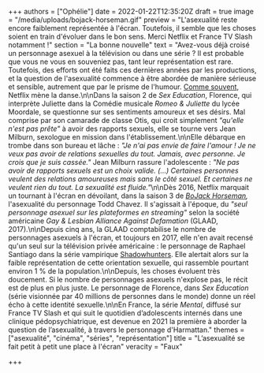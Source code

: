 +++
authors = ["Ophélie"]
date = 2022-01-22T12:35:20Z
draft = true
image = "/media/uploads/bojack-horseman.gif"
preview = "L'asexualité reste encore faiblement représentée à l'écran. Toutefois, il semble que les choses soient en train d'évoluer dans le bon sens. Merci Netflix et France TV Slash notamment !"
section = "La bonne nouvelle"
text = "Avez-vous déjà croisé un personnage asexuel à la télévision ou dans une série ? Il est probable que vous ne vous en souveniez pas, tant leur représentation est rare. Toutefois, des efforts ont été faits ces dernières années par les productions, et la question de l'asexualité commence à être abordée de manière sérieuse et sensible, autrement que par le prisme de l'humour. [Comme souvent](https://lepointq.com/newsletters/les-fiertes-a-l-affiche/), Netflix mène la danse.\n\nDans la saison 2 de _Sex Education_, Florence, qui interprète Juliette dans la Comédie musicale _Romeo & Juliette_ du lycée Moordale, se questionne sur ses sentiments amoureux et ses désirs. Mal comprise par son camarade de classe Otis, qui croit simplement _\"qu'elle n'est pas prête\"_ à avoir des rapports sexuels, elle se tourne vers Jean Milburn, sexologue en mission dans l'établissement.\n\nElle débarque en trombe dans son bureau et lâche : _\"Je n'ai pas envie de faire l'amour ! Je ne veux pas avoir de relations sexuelles du tout. Jamais, avec personne. Je crois que je suis cassée.\"_ Jean Milburn rassure l'adolescente : _\"Ne pas avoir de rapports sexuels est un choix valide. (…) Certaines personnes veulent des relations amoureuses mais sans le côté sexuel. Et certaines ne veulent rien du tout. La sexualité est fluide.\"_\n\nDès 2016, Netflix marquait un tournant à l'écran en dévoilant, dans la saison 3 de [_BoJack Horseman_](https://www.youtube.com/watch?v=HEZJKqeJI7s)_,_ l'asexualité du personnage Todd Chavez. Il s'agissait à l'époque, du _\"seul personnage asexuel sur les plateformes en streaming\"_ selon la société américaine _Gay & Lesbian Alliance Against Defamation_ (GLAAD, 2017).\n\nDepuis cinq ans, la GLAAD comptabilise le nombre de personnages asexuels à l'écran, et toujours en 2017, elle n'en avait recensé qu'un seul sur la télévision privée américaine : le personnage de Raphael Santiago dans la série vampirique [Shadowhunters](https://www.youtube.com/watch?v=Ko2kRW8xOUY). Elle alertait alors sur la faible représentation de cette orientation sexuelle, qui rassemble pourtant environ 1 % de la population.\n\nDepuis, les choses évoluent très doucement. Si le nombre de personnages asexuels n'explose pas, le récit est de plus en plus juste. Le personnage de Florence, dans _Sex Education_ (série visionnée par 40 millions de personnes dans le monde) donne un réel écho à cette identité sexuelle.\n\nEn France, la série _Mental_, diffusé sur France TV Slash et qui suit le quotidien d’adolescents internés dans une clinique pédopsychiatrique, est devenue en 2021 la première à aborder la question de l’asexualité, à travers le personnage d'Harmattan."
themes = ["asexualité", "cinéma", "séries", "représentation"]
title = "L’asexualité se fait petit à petit une place à l'écran"
veracity = "Faux"

+++
